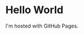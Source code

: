 <html>
  <head>
<link rel="shortcut icon" href="/favicon.ico" />
  </head>
<body>
<h1>Hello World</h1>
<p>I'm hosted with GitHub Pages.</p>
</body>
</html>
